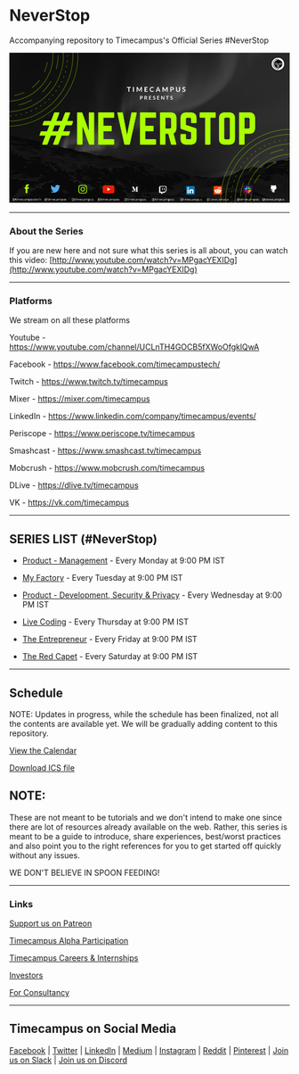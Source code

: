 # NeverStop

Accompanying repository to Timecampus's Official Series #NeverStop

[![IMAGE ALT TEXT](assets/neverstop-1.png)](https://www.youtube.com/watch?v=XaMTwOtCaZE "#NeverStop from Timecampus")

---

### About the Series

If you are new here and not sure what this series is all about, you can watch this video: [http://www.youtube.com/watch?v=MPgacYEXIDg](http://www.youtube.com/watch?v=MPgacYEXIDg)

---

### Platforms

We stream on all these platforms

Youtube - https://www.youtube.com/channel/UCLnTH4GOCB5fXWoOfgklQwA

Facebook - https://www.facebook.com/timecampustech/

Twitch - https://www.twitch.tv/timecampus

Mixer - https://mixer.com/timecampus

LinkedIn - https://www.linkedin.com/company/timecampus/events/

Periscope - https://www.periscope.tv/timecampus

Smashcast - https://www.smashcast.tv/timecampus

Mobcrush - https://www.mobcrush.com/timecampus

DLive - https://dlive.tv/timecampus

VK - https://vk.com/timecampus

---

## SERIES LIST (#NeverStop)

- [Product - Management](product-management/overview) - Every Monday at 9:00 PM IST

- [My Factory](my-factory/overview) - Every Tuesday at 9:00 PM IST

- [Product - Development, Security & Privacy](product-development/overview) - Every Wednesday at 9:00 PM IST

- [Live Coding](live-coding/overview) - Every Thursday at 9:00 PM IST

- [The Entrepreneur](the-entrepreneur/overview) - Every Friday at 9:00 PM IST

- [The Red Capet](the-red-carpet/overview) - Every Saturday at 9:00 PM IST

---

## Schedule

NOTE: Updates in progress, while the schedule has been finalized, not all the contents are available yet. We will be gradually adding content to this repository.

[View the Calendar](https://calendar.google.com/calendar/embed?src=timecampus.com_3hq4ptks0le2rnd0j01o6014ag%40group.calendar.google.com&ctz=Asia%2FKolkata)

[Download ICS file](https://calendar.google.com/calendar/ical/timecampus.com_3hq4ptks0le2rnd0j01o6014ag%40group.calendar.google.com/public/basic.ics)


## NOTE:

These are not meant to be tutorials and we don't intend to make one since there are lot of resources already available on the web. Rather, this series is meant to be a guide to introduce, share experiences, best/worst practices and also point you to the right references for you to get started off quickly without any issues.

WE DON'T BELIEVE IN SPOON FEEDING!

---

### Links

[Support us on Patreon](https://www.patreon.com/timecampus)

[Timecampus Alpha Participation](https://docs.google.com/forms/d/1-fHizPhuXqDKqFZ2ns7Ttl00mT13DtjsRbHE5KtpxXs/viewform)

[Timecampus Careers & Internships](https://docs.google.com/forms/d/1jHW-I5yjHl49itwoyM5xxYUao0X1fbnnoxJd78fS5u8/viewform)

[Investors](https://docs.google.com/forms/d/13jkHPdvqoMDNsyzpC8-Dbv0lai8bXOvOLIovey7hfUM/viewform)

[For Consultancy](https://docs.google.com/forms/d/e/1FAIpQLSeCb-Pu7Hcnh7oRvleRka2VW8EVZ6d8cNEccV7jKVmzhE6ilg/viewform)

---

## Timecampus on Social Media

[Facebook](https://facebook.com/timecampustech/) | [Twitter](https://twitter.com/timecampus) | [LinkedIn](https://www.linkedin.com/in/tvvignesh) | [Medium](https://medium.com/timecampus) | [Instagram](https://www.instagram.com/timecampus/) | [Reddit](https://www.reddit.com/r/timecampus) | [Pinterest](https://pinterest.com/timecampus) | [Join us on Slack](https://join.slack.com/t/timecampus/shared_invite/zt-agqkaodc-IZtldnJbIXuxi86b7NgNFQ) | [Join us on Discord](https://discord.gg/A7DU8BX)